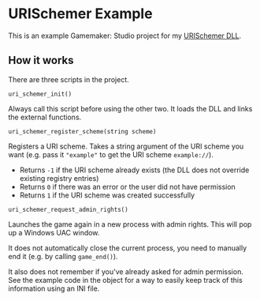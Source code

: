 # URISchemer Example
This is an example Gamemaker: Studio project for my [URISchemer DLL](https://github.com/woubuc/URISchemer).

## How it works
There are three scripts in the project.

`uri_schemer_init()`

Always call this script before using the other two. It loads the DLL and links the external functions.

`uri_schemer_register_scheme(string scheme)`

Registers a URI scheme. Takes a string argument of the URI scheme you want (e.g. pass it `"example"` to get the URI scheme `example://`).

- Returns `-1` if the URI scheme already exists (the DLL does not override existing registry entries)
- Returns `0` if there was an error or the user did not have permission
- Returns `1` if the URI scheme was created successfully

`uri_schemer_request_admin_rights()`

Launches the game again in a new process with admin rights. This will pop up a Windows UAC window.

It does not automatically close the current process, you need to manually end it (e.g. by calling `game_end()`).

It also does not remember if you've already asked for admin permission. See the example code in the object for a way to easily keep track of this information using an INI file.